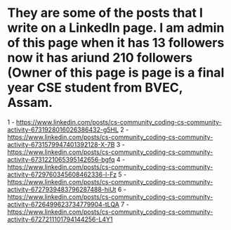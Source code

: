 # They are some of the posts that I write on a LinkedIn page. I am admin of this page when it has 13 followers now it has ariund 210 followers (Owner of this page is page is a final year CSE student from BVEC, Assam.
1 - https://www.linkedin.com/posts/cs-community_coding-cs-community-activity-6731928016026386432-g5HL
2 - https://www.linkedin.com/posts/cs-community_coding-cs-community-activity-6731579947401392128-X-7B
3 - https://www.linkedin.com/posts/cs-community_coding-cs-community-activity-6731221065395142656-bgfq
4 - https://www.linkedin.com/posts/cs-community_coding-cs-community-activity-6729760345608462336-l-Fz
5 - https://www.linkedin.com/posts/cs-community_coding-cs-community-activity-6727939483796287488-hiUt
6 - https://www.linkedin.com/posts/cs-community_coding-cs-community-activity-6726499623734779904-tLQA
7 - https://www.linkedin.com/posts/cs-community_coding-cs-community-activity-6727211101794144256-L4Y1


